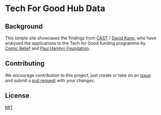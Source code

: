 # Tech For Good Hub Data

## Background

This simple site showcases the findings from [CAST](http://www.wearecast.org.uk/) / [David Kane](https://dkane.net/), who have analysed the applications to the Tech for Good funding programme by [Comic Relief](http://www.comicrelief.com/) and [Paul Hamlyn Foundation](http://www.phf.org.uk/).

## Contributing

We encourage contribution to this project, just create or take on an [issue](https://github.com/TechforgoodCAST/tech_for_good_hub_data/issues) and submit a [pull request](https://github.com/TechforgoodCAST/tech_for_good_hub_data/pulls) with your changes.

## License

[MIT](https://github.com/TechforgoodCAST/tech_for_good_hub_data/blob/master/LICENSE)
